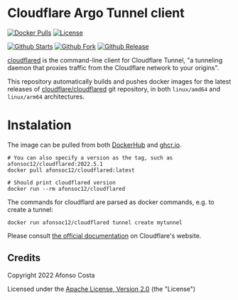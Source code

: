 # Cloudflare Argo Tunnel client

[![Docker Pulls](https://img.shields.io/docker/pulls/afonsoc12/cloudflared?logo=docker)](https://hub.docker.com/repository/docker/afonsoc12/cloudflared) 
[![License](https://img.shields.io/badge/License-Apache%202.0-blue.svg)](https://opensource.org/licenses/Apache-2.0)

[![Github Starts](https://img.shields.io/github/stars/afonsoc12/docker-cloudflared?logo=github)](https://github.com/afonsoc12/docker-cloudflared)
[![Github Fork](https://img.shields.io/github/forks/afonsoc12/docker-cloudflared?logo=github)](https://github.com/afonsoc12/docker-cloudflared)
[![Github Release](https://img.shields.io/github/v/release/afonsoc12/docker-cloudflared?logo=github)](https://github.com/afonsoc12/docker-cloudflared/releases)

[cloudflared](https://github.com/cloudflare/cloudflared) is the command-line client for Cloudflare Tunnel, "a tunneling daemon that proxies traffic from the Cloudflare network to your origins". 

This repository automatically builds and pushes docker images for the latest releases of [cloudflare/cloudflared](https://github.com/cloudflare/cloudflared) git repository, in both `linux/amd64` and `linux/arm64` architectures.

# Instalation

The image can be pulled from both [DockerHub](https://hub.docker.com/r/afonsoc12/cloudflared) and [ghcr.io](https://github.com/afonsoc12/docker-cloudflared/pkgs/container/docker-cloudflared).

```shell
# You can also specify a version as the tag, such as afonsoc12/cloudflared:2022.5.1
docker pull afonsoc12/cloudflared:latest

# Should print cloudflared version
docker run --rm afonsoc12/cloudflared

```

The commands for cloudflard are parsed as docker commands, e.g. to create a tunnel:

```shell
docker run afonsoc12/cloudflared tunnel create mytunnel
```
Please consult [the official documentation](https://developers.cloudflare.com/cloudflare-one/connections/connect-apps/create-tunnel) on Cloudflare's website.


## Credits

Copyright 2022 Afonso Costa

Licensed under the [Apache License, Version 2.0](https://github.com/afonsoc12/docker-cloudflared/blob/master/LICENSE) (the "License")

